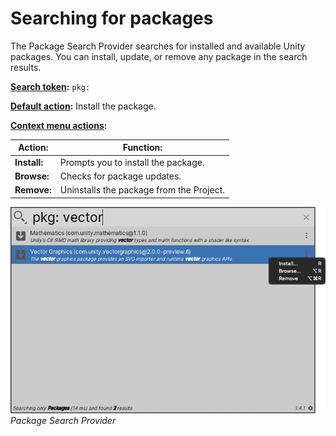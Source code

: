 # Searching for packages

The Package Search Provider searches for installed and available Unity packages. You can install, update, or remove any package in the search results.

**[Search token](search-filters.md#search-tokens):** `pkg:`

**[Default action](usage.md#default-actions):** Install the package.

**[Context menu actions](usage.md#additional-actions):**

|Action:|Function:|
|-|-|
|**Install:**   |Prompts you to install the package.  |   
|**Browse:**   |Checks for package updates.   |   
|**Remove:**   |Uninstalls the package from the Project.   |   

![asset filter](Images/QS_package-search.png)<br/>_Package Search Provider_